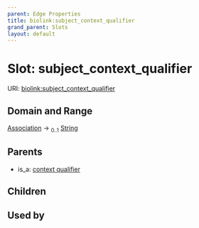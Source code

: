 ```yaml
---
parent: Edge Properties
title: biolink:subject_context_qualifier
grand_parent: Slots
layout: default
---
```


# Slot: subject_context_qualifier




URI: [biolink:subject_context_qualifier](https://w3id.org/biolink/vocab/subject_context_qualifier)

## Domain and Range

[Association](Association.md) ->  <sub>0..1</sub> [String](types/String.md)

## Parents

 *  is_a: [context qualifier](context_qualifier.md)

## Children


## Used by

